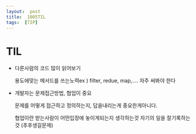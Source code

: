 ```yaml
---
layout:  post
title:  1005TIL
tags:  [TIP]
---
```


# TIL

- 다른사람의 코드 많이 읽어보기

  용도에맞는 메서드를 쓰는노력ex ) filter, redue, map,....
  자주 써봐야 한다

- 개발자는 문제접근방법, 협업이 중요

  문제를 어떻게 접근하고 정의하는지, 답을내리는게 중요한게아니다.

  협업이란 받는사람이 어떤입장에 놓이게되는지 생각하는것
  자기의 일을 잘기록하는것 (추후생길문제)

